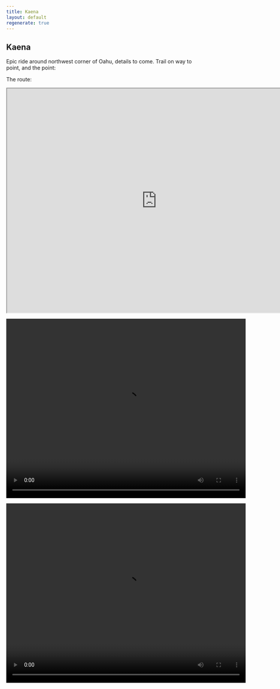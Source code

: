 ```yaml
---
title: Kaena
layout: default
regenerate: true
---
```


## Kaena


Epic ride around northwest corner of Oahu, details to come.  Trail on way to point, and the point:


The route:  

<iframe src="https://www.google.com/maps/d/embed?mid=1CZUBpk4T-Emr3e8WM833FW9KwG7HOCY&ehbc=2E312F" width="800" height="600"></iframe>
<p>
<video width="640" height="480" controls>
<source src="../oahuv1/images/kaena1.webm" type="video/webm">
  Your browser does not support the video tag.
</video>
</p>

<p>
<video width="640" height="480" controls>
<source src="../oahuv1/images/kaena2.webm" type="video/webm">
  Your browser does not support the video tag.
</video>
</p>
